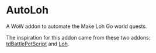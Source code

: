 # AutoLoh
A WoW addon to automate the Make Loh Go world quests.

The inspiration for this addon came from these two addons: [tdBattlePetScript](https://github.com/DengSir/tdBattlePetScript) and [Loh](https://wow.curseforge.com/projects/loh).
